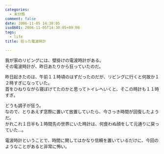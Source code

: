 ```yaml
---
categories:
  - 未分類
comment: false
date: 2006-11-05 14:30:05
iso8601: 2006-11-05T14:30:05+09:00
tags:
  - life
title: 狂った電波時計

---
```


<div class="entry-body">
  <p>我が家のリビングには、壁掛けの電波時計がある。<br />
    その電波時計が、昨日あたりから狂っていたのだ。</p>

  <p>昨日起きたのは、午前１１時頃のはずだったのだが、リビングに行くと何故か１２時すぎになっていた。<br />
    首をひねりながら寝ぼけてたのかと思ってトイレへいくと、そこの時計も１１時すぎ。</p>

  <p>どうも調子が狂う。<br />
    なので、とりあえず窓際に置いて放置していたら、今さっき時間が回復したようだ。<br />
    かれこれ１日半も１時間先の世界にいた時計は、何食わぬ顔をして元通りに戻っていた…。</p>

  <p>電波時計ということで、時間に関してはかなり信頼を置いているだけに、今回のようなことがあると非常に怖い。</p>
</div>

